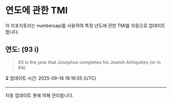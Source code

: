
# 연도에 관한 TMI

이 리포지토리는 numbersapi를 사용하여 특정 년도에 관한 TMI를 자동으로 업데이트합니다.

## 연도: (93 i)
> 93 is the year that Josephus completes his Jewish Antiquities (or in 94).

⏳ 업데이트 시간: 2025-09-14 18:16:55 (UTC)

---
자동 업데이트 봇에 의해 관리됩니다.
